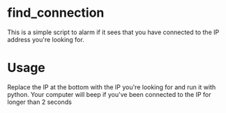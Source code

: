 # find_connection
This is a simple script to alarm if it sees that you have connected to the IP address you're looking for.

# Usage
Replace the IP at the bottom with the IP you're looking for and run it with python.
Your computer will beep if you've been connected to the IP for longer than 2 seconds

